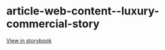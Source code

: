# article-web-content--luxury-commercial-story

[View in storybook](https://raw.githack.com/Independent-Digital-News-and-Media-Ltd/indy-branch-review/PR-7552-sb/index.html?path=/story/article-web-content--luxury-commercial-story)